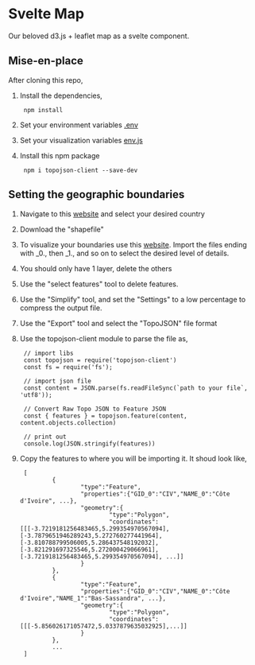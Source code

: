 # Svelte Map

Our beloved d3.js + leaflet map as a svelte component.


## Mise-en-place

After cloning this repo,

1. Install the dependencies,

        npm install

2. Set your environment variables [.env](./.env)

3. Set your visualization variables [env.js](./src/Map/env.js)

4. Install this npm package

        npm i topojson-client --save-dev


## Setting the geographic boundaries

1. Navigate to this [website](https://gadm.org/download_country_v3.html) and select your desired country

2. Download the "shapefile"

3. To visualize your boundaries use this [website](https://mapshaper.org/). Import the files ending with _0., then _1., and so on to select the desired level of details.

4. You should only have 1 layer, delete the others

5. Use the "select features" tool to delete features.

6. Use the "Simplify" tool, and set the "Settings" to a low percentage to compress the output file.

7. Use the "Export" tool and select the "TopoJSON" file format

8. Use the topojson-client module to parse the file as,

        // import libs
        const topojson = require('topojson-client')
        const fs = require('fs');

        // import json file
        const content = JSON.parse(fs.readFileSync(`path to your file`, 'utf8'));

        // Convert Raw Topo JSON to Feature JSON
        const { features } = topojson.feature(content, content.objects.collection)

        // print out
        console.log(JSON.stringify(features))

9. Copy the features to where you will be importing it. It shoud look like,

        [
                {
                        "type":"Feature",
                        "properties":{"GID_0":"CIV","NAME_0":"Côte d'Ivoire", ...},
                        "geometry":{
                                "type":"Polygon",
                                "coordinates":[[[-3.7219181256483465,5.299354970567094],[-3.7879651946289243,5.272760277441964],[-3.810788799506005,5.286437548192032],[-3.821291697325546,5.272000429066961],[-3.7219181256483465,5.299354970567094], ...]]
                        }
                },
                {
                        "type":"Feature",
                        "properties":{"GID_0":"CIV","NAME_0":"Côte d'Ivoire","NAME_1":"Bas-Sassandra", ...},
                        "geometry":{
                                "type":"Polygon",
                                "coordinates":[[[-5.856026171057472,5.0337879635032925],...]]
                        }
                },
                ...
        ]
